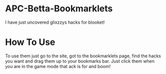 # APC-Betta-Bookmarklets
I have just uncovered glixzzys hacks for blooket!
# How To Use
To use them just go to the site, got to the bookmarklets page, find the hacks you want and drag them up to your bookmarks bar. Just click them when you are in the game mode that ack is for and boom!
